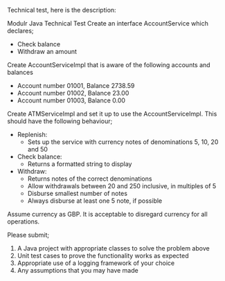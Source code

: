Technical test, here is the description:

Modulr Java Technical Test
Create an interface AccountService which declares;
* Check balance
* Withdraw an amount

Create AccountServiceImpl that is aware of the following accounts and balances
* Account number 01001, Balance 2738.59
* Account number 01002, Balance 23.00
* Account number 01003, Balance 0.00

Create ATMServiceImpl and set it up to use the AccountServiceImpl. This should have the following
behaviour;
* Replenish:
  * Sets up the service with currency notes of denominations 5, 10, 20 and 50
* Check balance:
  * Returns a formatted string to display
* Withdraw:
  * Returns notes of the correct denominations
  * Allow withdrawals between 20 and 250 inclusive, in multiples of 5
  * Disburse smallest number of notes
  * Always disburse at least one 5 note, if possible

Assume currency as GBP. It is acceptable to disregard currency for all operations.

Please submit;
1. A Java project with appropriate classes to solve the problem above
2. Unit test cases to prove the functionality works as expected
3. Appropriate use of a logging framework of your choice
4. Any assumptions that you may have made 
